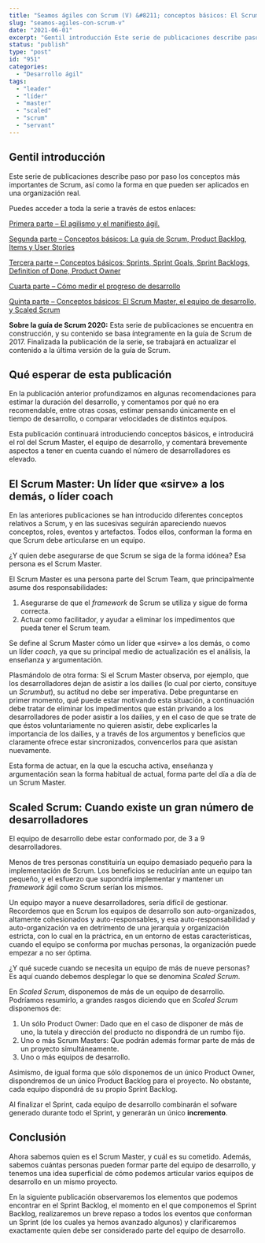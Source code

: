 ```yaml
---
title: "Seamos ágiles con Scrum (V) &#8211; conceptos básicos: El Scrum Master, el equipo de desarrollo, y Scaled Scrum"
slug: "seamos-agiles-con-scrum-v"
date: "2021-06-01"
excerpt: "Gentil introducción Este serie de publicaciones describe paso por paso los conceptos más importantes de Scrum, así como la forma en que pueden ser aplicados en una organización real. Puedes acceder a toda la serie a través de estos enlaces: Primera parte &#8211; El agilismo y el manifiesto ágil. Segunda parte &#8211; Conceptos básicos: La &hellip; Sigue leyendo Seamos ágiles con Scrum (V) &#8211; conceptos básicos: El Scrum Master, el equipo de desarrollo, y Scaled Scrum"
status: "publish"
type: "post"
id: "951"
categories:
  - "Desarrollo ágil"
tags:
  - "leader"
  - "líder"
  - "master"
  - "scaled"
  - "scrum"
  - "servant"
---
```


## Gentil introducción

Este serie de publicaciones describe paso por paso los conceptos más importantes de Scrum, así como la forma en que pueden ser aplicados en una organización real.

Puedes acceder a toda la serie a través de estos enlaces:

[Primera parte – El agilismo y el manifiesto ágil.](https://www.oriol.im/seamos-agiles-con-scrum-i/)

[Segunda parte – Conceptos básicos: La guía de Scrum, Product Backlog, Items y User Stories](https://www.oriol.im/seamos-agiles-con-scrum-ii/)

[Tercera parte – Conceptos básicos: Sprints, Sprint Goals, Sprint Backlogs, Definition of Done, Product Owner](https://www.oriol.im/seamos-agiles-con-scrum-iii/)

[Cuarta parte – Cómo medir el progreso de desarrollo](https://www.oriol.im/seamos-agiles-con-scrum-iv/)

[Quinta parte – Conceptos básicos: El Scrum Master, el equipo de desarrollo, y Scaled Scrum](https://www.oriol.im/seamos-agiles-con-scrum-v/)

**Sobre la guía de Scrum 2020:** Esta serie de publicaciones se encuentra en construcción, y su contenido se basa íntegramente en la guía de Scrum de 2017. Finalizada la publicación de la serie, se trabajará en actualizar el contenido a la última versión de la guía de Scrum.

## Qué esperar de esta publicación

En la publicación anterior profundizamos en algunas recomendaciones para estimar la duración del desarrollo, y comentamos por qué no era recomendable, entre otras cosas, estimar pensando únicamente en el tiempo de desarrollo, o comparar velocidades de distintos equipos.

Esta publicación continuará introduciendo conceptos básicos, e introducirá el rol del Scrum Master, el equipo de desarrollo, y comentará brevemente aspectos a tener en cuenta cuando el número de desarrolladores es elevado.

## El Scrum Master: Un líder que «sirve» a los demás, o líder coach

En las anteriores publicaciones se han introducido diferentes conceptos relativos a Scrum, y en las sucesivas seguirán apareciendo nuevos conceptos, roles, eventos y artefactos. Todos ellos, conforman la forma en que Scrum debe articularse en un equipo.

¿Y quien debe asegurarse de que Scrum se siga de la forma idónea? Esa persona es el Scrum Master.

El Scrum Master es una persona parte del Scrum Team, que principalmente asume dos responsabilidades:

1.  Asegurarse de que el *framework* de Scrum se utiliza y sigue de forma correcta.
2.  Actuar como facilitador, y ayudar a eliminar los impedimentos que pueda tener el Scrum team.

Se define al Scrum Master cómo un líder que «sirve» a los demás, o como un líder *coach*, ya que su principal medio de actualización es el análisis, la enseñanza y argumentación.

Plasmándolo de otra forma: Si el Scrum Master observa, por ejemplo, que los desarrolladores dejan de asistir a los dailies (lo cual por cierto, consituye un *Scrumbut*), su actitud no debe ser imperativa. Debe preguntarse en primer momento, qué puede estar motivando esta situación, a continuación debe tratar de eliminar los impedimentos que están privando a los desarrolladores de poder asistir a los dailies, y en el caso de que se trate de que éstos voluntariamente no quieren asistir, debe explicarles la importancia de los dailies, y a través de los argumentos y beneficios que claramente ofrece estar sincronizados, convencerlos para que asistan nuevamente.

Esta forma de actuar, en la que la escucha activa, enseñanza y argumentación sean la forma habitual de actual, forma parte del día a día de un Scrum Master.

## Scaled Scrum: Cuando existe un gran número de desarrolladores

El equipo de desarrollo debe estar conformado por, de 3 a 9 desarrolladores.

Menos de tres personas constituiría un equipo demasiado pequeño para la implementación de Scrum. Los beneficios se reducirían ante un equipo tan pequeño, y el esfuerzo que supondría implementar y mantener un *framework* ágil como Scrum serían los mismos.

Un equipo mayor a nueve desarrolladores, sería difícil de gestionar. Recordemos que en Scrum los equipos de desarrollo son auto-organizados, altamente cohesionados y auto-responsables, y esa auto-responsabilidad y auto-organización va en detrimento de una jerarquía y organización estricta, con lo cual en la práctrica, en un entorno de estas características, cuando el equipo se conforma por muchas personas, la organización puede empezar a no ser óptima.

¿Y qué sucede cuando se necesita un equipo de más de nueve personas? Es aquí cuando debemos desplegar lo que se denomina *Scaled Scrum*.

En *Scaled Scrum*, disponemos de más de un equipo de desarrollo. Podríamos resumirlo, a grandes rasgos diciendo que en *Scaled Scrum* disponemos de:

1.  Un sólo Product Owner: Dado que en el caso de disponer de más de uno, la tutela y dirección del producto no dispondrá de un rumbo fijo.
2.  Uno o más Scrum Masters: Que podrán además formar parte de más de un proyecto simultáneamente.
3.  Uno o más equipos de desarrollo.

Asimismo, de igual forma que sólo disponemos de un único Product Owner, dispondremos de un único Product Backlog para el proyecto. No obstante, cada equipo dispondrá de su propio Sprint Backlog.

Al finalizar el Sprint, cada equipo de desarrollo combinarán el sofware generado durante todo el Sprint, y generarán un único **incremento**.

## Conclusión

Ahora sabemos quien es el Scrum Master, y cuál es su cometido. Además, sabemos cuántas personas pueden formar parte del equipo de desarrollo, y tenemos una idea superficial de cómo podemos articular varios equipos de desarrollo en un mismo proyecto.

En la siguiente publicación observaremos los elementos que podemos encontrar en el Sprint Backlog, el momento en el que componemos el Sprint Backlog, realizaremos un breve repaso a todos los eventos que conforman un Sprint (de los cuales ya hemos avanzado algunos) y clarificaremos exactamente quien debe ser considerado parte del equipo de desarrollo.